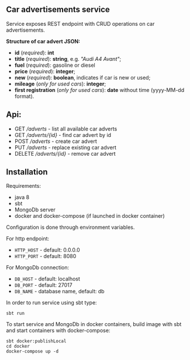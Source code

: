 ## Car advertisements service
Service exposes REST endpoint with CRUD operations on car advertisements.

**Structure of car advert JSON:**
 * **id** (_required_): **int**
 * **title** (_required_): **string**, e.g. _"Audi A4 Avant"_;
 * **fuel** (_required_): gasoline or diesel
 * **price** (_required_): **integer**;
 * **new** (_required_): **boolean**, indicates if car is new or
 used;
 * **mileage** (_only for used cars_): **integer**;
 * **first registration** (_only for used cars_): **date** without
 time (yyyy-MM-dd format).

## Api:
* GET _/adverts_ - list all available car adverts
* GET _/adverts/{id}_ - find car advert by id
* POST _/adverts_ - create car advert
* PUT _/adverts_ - replace existing car advert
* DELETE _/adverts/{id}_ - remove car advert

## Installation
Requirements:
* java 8
* sbt
* MongoDb server
* docker and docker-compose (if launched in docker container)

Configuration is done through environment variables.

For http endpoint:
* `HTTP_HOST` - default: 0.0.0.0
* `HTTP_PORT` - default: 8080

For MongoDb connection:
* `DB_HOST` - default: localhost
* `DB_PORT` - default: 27017
* `DB_NAME` - database name, default: db

In order to run service using sbt type:
```
sbt run
```
To start service and MongoDb in docker containers, build image with sbt and start containers with docker-compose:
```
sbt docker:publishLocal
cd docker
docker-compose up -d
```
